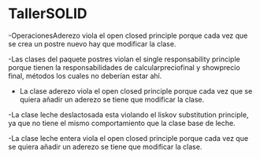 # TallerSOLID
-OperacionesAderezo viola el open closed principle porque cada vez que se crea un postre nuevo hay que modificar la clase.

-Las clases del paquete postres violan el single responsability principle porque tienen la responsabilidades de calcularpreciofinal y showprecio final, métodos los cuales no deberían estar ahí.

- La clase aderezo viola el open closed principle porque cada vez que se quiera añadir un aderezo se tiene que modificar la clase.

-La clase leche deslactosada esta violando el liskov substitution principle, ya que no tiene el mismo comportamiento que la clase base de leche.

-La clase leche entera viola el open closed principle porque cada vez que se quiera añadir un aderezo se tiene que modificar la clase.
